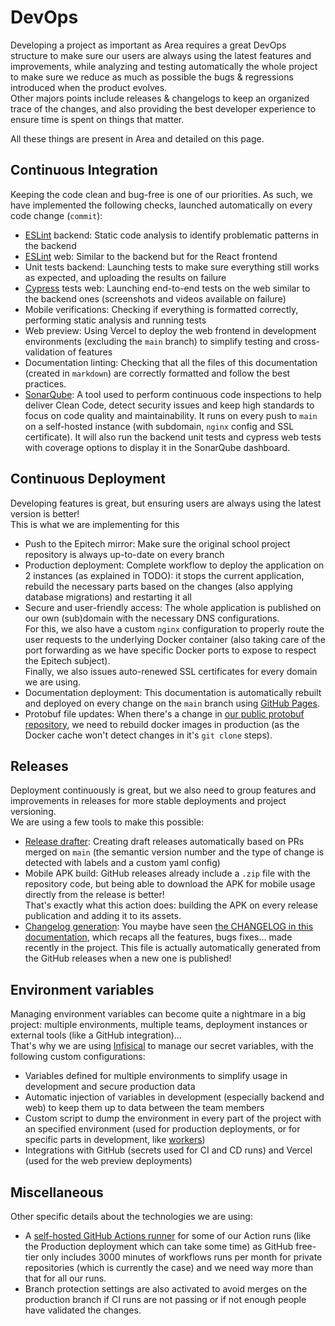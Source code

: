 # DevOps

Developing a project as important as Area requires a great DevOps structure to make sure our users are always using 
the latest features and improvements, while analyzing and testing automatically the whole project to make 
sure we reduce as much as possible the bugs & regressions introduced when the product evolves.\
Other majors points include releases & changelogs to keep an organized trace of the changes, and also providing 
the best developer experience to ensure time is spent on things that matter.

All these things are present in Area and detailed on this page.

## Continuous Integration

Keeping the code clean and bug-free is one of our priorities. As such, we have implemented the following 
checks, launched automatically on every code change (`commit`):

- [ESLint](https://eslint.org/) backend: Static code analysis to identify problematic patterns in the backend
- [ESLint](https://eslint.org/) web: Similar to the backend but for the React frontend
- Unit tests backend: Launching tests to make sure everything still works as expected, and uploading the
results on failure
- [Cypress](https://www.cypress.io/) tests web: Launching end-to-end tests on the web similar to the backend ones (screenshots and videos available
on failure)
- Mobile verifications: Checking if everything is formatted correctly, performing static analysis and running tests
- Web preview: Using Vercel to deploy the web frontend in development environments (excluding the `main` branch)
to simplify testing and cross-validation of features
- Documentation linting: Checking that all the files of this documentation (created in `markdown`) are correctly formatted
and follow the best practices.
- [SonarQube](https://www.sonarsource.com/products/sonarqube/): A tool used to perform continuous code inspections to help deliver Clean Code, detect security issues 
and keep high standards to focus on code quality and maintainability. It runs on every push to `main` on a
self-hosted instance (with subdomain, `nginx` config and SSL certificate). It will also run the backend unit tests and
cypress web tests with coverage options to display it in the SonarQube dashboard.

## Continuous Deployment

Developing features is great, but ensuring users are always using the latest version is better!\
This is what we are implementing for this
- Push to the Epitech mirror: Make sure the original school project repository is always up-to-date on every branch
- Production deployment: Complete workflow to deploy the application on 2 instances (as explained in TODO): it stops the
current application, rebuild the necessary parts based on the changes (also applying database migrations) and restarting it all
- Secure and user-friendly access: The whole application is published on our own (sub)domain with the necessary DNS configurations.\
For this, we also have a custom `nginx` configuration to properly route the user requests to the underlying Docker container
(also taking care of the port forwarding as we have specific Docker ports to expose to respect the Epitech subject).\
Finally, we also issues auto-renewed SSL certificates for every domain we are using.
- Documentation deployment: This documentation is automatically rebuilt and deployed on every change on the `main` branch
using [GitHub Pages](https://pages.github.com/).
- Protobuf file updates: When there's a change in [our public protobuf repository](https://github.com/RezaRahemtola/area-proto),
we need to rebuild docker images in production (as the Docker cache won't detect changes in it's `git clone` steps).

## Releases

Deployment continuously is great, but we also need to group features and improvements in releases for more
stable deployments and project versioning.\
We are using a few tools to make this possible:
- [Release drafter](https://github.com/release-drafter/release-drafter): Creating draft releases automatically based on PRs merged on `main`
(the semantic version number and the type of change is detected with labels and a custom yaml config)
- Mobile APK build: GitHub releases already include a `.zip` file with the repository code, but being able to download
the APK for mobile usage directly from the release is better!\
That's exactly what this action does: building the APK on every release publication and adding it to its assets.
- [Changelog generation](https://github.com/rhysd/changelog-from-release): You maybe have seen [the CHANGELOG in this documentation](/CHANGELOG.md), which recaps all the
features, bugs fixes... made recently in the project. This file is actually automatically generated from the GitHub releases
when a new one is published!

## Environment variables

Managing environment variables can become quite a nightmare in a big project: multiple environments, multiple
teams, deployment instances or external tools (like a GitHub integration)...\
That's why we are using [Infisical](https://infisical.com/) to manage our secret variables, with the following custom configurations:
- Variables defined for multiple environments to simplify usage in development and secure production data
- Automatic injection of variables in development (especially backend and web) to keep them up to data between the team members
- Custom script to dump the environment in every part of the project with an specified environment (used for production deployments,
or for specific parts in development, like [workers](workers.md))
- Integrations with GitHub (secrets used for CI and CD runs) and Vercel (used for the web preview deployments)

## Miscellaneous 

Other specific details about the technologies we are using:
- A [self-hosted GitHub Actions runner](https://docs.github.com/en/actions/hosting-your-own-runners/managing-self-hosted-runners/about-self-hosted-runners)
for some of our Action runs (like the Production deployment which can take
some time) as GitHub free-tier only includes 3000 minutes of workflows runs per month for private repositories (which is currently
the case) and we need way more than that for all our runs.
- Branch protection settings are also activated to avoid merges on the production branch if CI runs are not passing or if not
enough people have validated the changes.
